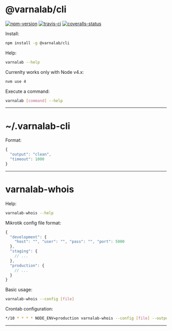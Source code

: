 
# @varnalab/cli

[![npm-version]][npm] [![travis-ci]][travis] [![coveralls-status]][coveralls]

Install:

```bash
npm install -g @varnalab/cli
```

Help:

```bash
varnalab --help
```

Currenlty works only with Node v4.x:

```bash
nvm use 4
```

Execute a command:

```bash
varnalab [command] --help
```

---

# ~/.varnalab-cli

Format:

```js
{
  "output": "clean",
  "timeout": 1000
}
```

---

# varnalab-whois

Help:

```bash
varnalab-whois --help
```

Mikrotik config file format:

```js
{
  "development": {
    "host": "", "user": "", "pass": "", "port": 5000
  },
  "staging": {
    // ...
  },
  "production": {
    // ...
  }
}
```

Basic usage:

```bash
varnalab-whois --config [file]
```

Crontab configuration:

```bash
*/10 * * * * NODE_ENV=production varnalab-whois --config [file] --output slack > /nginx/serve/location/varnalab-whois.json
```

---


  [npm-version]: http://img.shields.io/npm/v/@varnalab/cli.svg?style=flat-square (NPM Package Version)
  [travis-ci]: https://img.shields.io/travis/VarnaLab/varnalab-cli/master.svg?style=flat-square (Build Status - Travis CI)
  [coveralls-status]: https://img.shields.io/coveralls/VarnaLab/varnalab-cli.svg?style=flat-square (Test Coverage - Coveralls)

  [npm]: https://www.npmjs.com/package/@varnalab/cli
  [travis]: https://travis-ci.org/VarnaLab/varnalab-cli
  [coveralls]: https://coveralls.io/github/VarnaLab/varnalab-cli
